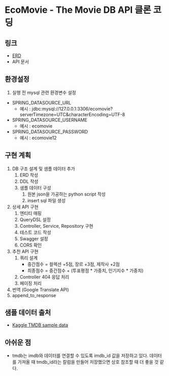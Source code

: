 # EcoMovie - The Movie DB API 클론 코딩

## 링크
- [ERD](https://www.erdcloud.com/d/hc2X7xpjGho2eFv4X)
- API 문서

## 환경설정
1. 실행 전 mysql 관련 환경변수 설정
- SPRING_DATASOURCE_URL
  - 예시 : jdbc:mysql://127.0.0.1:3306/ecomovie?serverTimezone=UTC&characterEncoding=UTF-8
- SPRING_DATASOURCE_USERNAME
  - 예시 : ecomovie
- SPRING_DATASOURCE_PASSWORD
  - 예시 : ecomovie12

## 구현 계획
1. DB 구조 설계 및 샘플 데이터 추가
   1. ERD 작성
   2. DDL 작성
   3. 샘플 데이터 구성
      1. 원본 json을 가공하는 python script 작성
      2. insert sql 파일 생성
2. 상세 API 구현
   1. 엔티티 매핑
   2. QueryDSL 설정
   3. Controller, Service, Repository 구현
   4. 테스트 코드 작성
   5. Swagger 설정
   6. CORS 확인
3. 추천 API 구현
   1. 쿼리 설계
      - 중간점수 = 컬렉션 +5점, 장르 +3점, 제작사 +2점
      - 최종점수 = 중간점수 + (투표평점 * 가중치, 인기지수 * 가중치)
   2. Controller 404 응답 처리
   3. 페이징 처리
4. 번역 (Google Translate API)
5. append_to_response

## 샘플 데이터 출처
- [Kaggle TMDB sample data](https://www.kaggle.com/datasets/edgartanaka1/tmdb-movies-and-series)

## 아쉬운 점
- tmdb는 imdb와 데이터를 연결할 수 있도록 imdb_id 값을 저장하고 있다. 데이터를 가져올 때 tmdb_id라는 칼럼을 만들어 저장했으면 상호 참조할 때 더 좋을 것 같다.
